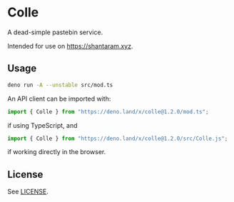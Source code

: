 # Colle

A dead-simple pastebin service.

Intended for use on <https://shantaram.xyz>.

## Usage

```sh
deno run -A --unstable src/mod.ts
```

An API client can be imported with:

```ts
import { Colle } from "https://deno.land/x/colle@1.2.0/mod.ts";
```

if using TypeScript, and

```js
import { Colle } from "https://deno.land/x/colle@1.2.0/src/Colle.js";
```

if working directly in the browser.

## License

See [LICENSE](./LICENSE).
